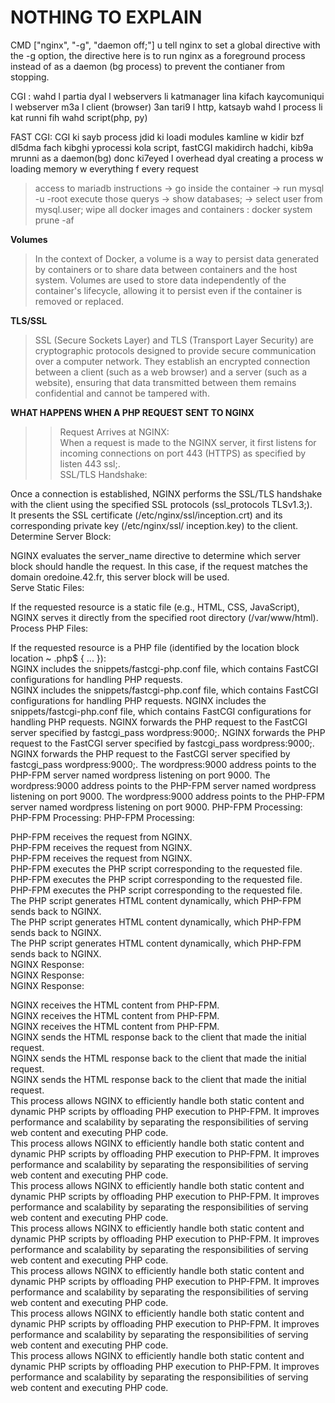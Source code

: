 # NOTHING TO EXPLAIN


CMD ["nginx", "-g", "daemon off;"]
u tell nginx to set a global directive with the -g option, the directive here is to run nginx as a foreground process instead of as a daemon (bg process) to prevent the contianer from stopping.

CGI :
wahd l partia dyal l webservers li katmanager lina kifach 
kaycomuniqui l webserver m3a l client (browser) 3an tari9 l http, katsayb wahd l process li kat runni fih wahd script(php, py)

FAST CGI:
CGI ki sayb process jdid ki loadi modules kamline w kidir bzf dl5dma fach kibghi yprocessi kola script, fastCGI makidirch hadchi, kib9a mrunni as a daemon(bg) donc ki7eyed l overhead dyal creating a process w loading memory w everything f every request

>access to mariadb instructions
-> go inside the container
-> run mysql -u -root
execute those querys
-> show databases;
-> select user from mysql.user;
>wipe all docker images and containers : docker system prune -af

**Volumes**
>In the context of Docker, a volume is a way to persist data generated by containers or to share data between containers and the host system. Volumes are used to store data independently of the container's lifecycle, allowing it to persist even if the container is removed or replaced.

**TLS/SSL**
>SSL (Secure Sockets Layer) and TLS (Transport Layer Security) are cryptographic protocols designed to provide secure communication over a computer network. They establish an encrypted connection between a client (such as a web browser) and a server (such as a website), ensuring that data transmitted between them remains confidential and cannot be tampered with.

**WHAT HAPPENS WHEN A PHP REQUEST SENT TO NGINX**  
>>Request Arrives at NGINX:  
When a request is made to the NGINX server, it first listens for incoming connections on port 443 (HTTPS) as specified   by listen 443 ssl;.    
SSL/TLS Handshake:    
  
Once a connection is established, NGINX performs the SSL/TLS handshake with the client using the specified SSL protocols   (ssl_protocols TLSv1.3;).    
It presents the SSL certificate (/etc/nginx/ssl/inception.crt) and its corresponding private key (/etc/nginx/ssl/  inception.key) to the client.    
Determine Server Block:    
  
NGINX evaluates the server_name directive to determine which server block should handle the request. In this case, if   the request matches the domain oredoine.42.fr, this server block will be used.  
Serve Static Files:  
  
If the requested resource is a static file (e.g., HTML, CSS, JavaScript), NGINX serves it directly from the specified   root directory (/var/www/html).  
Process PHP Files:  
  
If the requested resource is a PHP file (identified by the location block location ~ \.php$ { ... }):  
NGINX includes the snippets/fastcgi-php.conf file, which contains FastCGI configurations for handling PHP requests.  
NGINX includes the snippets/fastcgi-php.conf file, which contains FastCGI configurations for handling PHP requests.
NGINX includes the snippets/fastcgi-php.conf file, which contains FastCGI configurations for handling PHP requests.
NGINX forwards the PHP request to the FastCGI server specified by fastcgi_pass wordpress:9000;.
NGINX forwards the PHP request to the FastCGI server specified by fastcgi_pass wordpress:9000;.
NGINX forwards the PHP request to the FastCGI server specified by fastcgi_pass wordpress:9000;.
The wordpress:9000 address points to the PHP-FPM server named wordpress listening on port 9000.
The wordpress:9000 address points to the PHP-FPM server named wordpress listening on port 9000.
The wordpress:9000 address points to the PHP-FPM server named wordpress listening on port 9000.
PHP-FPM Processing:
PHP-FPM Processing:
PHP-FPM Processing:



PHP-FPM receives the request from NGINX.  
PHP-FPM receives the request from NGINX.  
PHP-FPM receives the request from NGINX.  
PHP-FPM executes the PHP script corresponding to the requested file.  
PHP-FPM executes the PHP script corresponding to the requested file.  
PHP-FPM executes the PHP script corresponding to the requested file.  
The PHP script generates HTML content dynamically, which PHP-FPM sends back to NGINX.  
The PHP script generates HTML content dynamically, which PHP-FPM sends back to NGINX.  
The PHP script generates HTML content dynamically, which PHP-FPM sends back to NGINX.  
NGINX Response:  
NGINX Response:  
NGINX Response:  



NGINX receives the HTML content from PHP-FPM.  
NGINX receives the HTML content from PHP-FPM.  
NGINX receives the HTML content from PHP-FPM.  
NGINX sends the HTML response back to the client that made the initial request.  
NGINX sends the HTML response back to the client that made the initial request.  
NGINX sends the HTML response back to the client that made the initial request.  
This process allows NGINX to efficiently handle both static content and dynamic PHP scripts by offloading PHP execution   to PHP-FPM. It improves performance and scalability by separating the responsibilities of serving web content and executing PHP code.  
This process allows NGINX to efficiently handle both static content and dynamic PHP scripts by offloading PHP execution   to PHP-FPM. It improves performance and scalability by separating the responsibilities of serving web content and executing PHP code.  
This process allows NGINX to efficiently handle both static content and dynamic PHP scripts by offloading PHP execution   to PHP-FPM. It improves performance and scalability by separating the responsibilities of serving web content and executing PHP code.  
This process allows NGINX to efficiently handle both static content and dynamic PHP scripts by offloading PHP execution   to PHP-FPM. It improves performance and scalability by separating the responsibilities of serving web content and executing PHP code.  
This process allows NGINX to efficiently handle both static content and dynamic PHP scripts by offloading PHP execution   to PHP-FPM. It improves performance and scalability by separating the responsibilities of serving web content and executing PHP code.  
This process allows NGINX to efficiently handle both static content and dynamic PHP scripts by offloading PHP execution   to PHP-FPM. It improves performance and scalability by separating the responsibilities of serving web content and executing PHP code.  
This process allows NGINX to efficiently handle both static content and dynamic PHP scripts by offloading PHP execution   to PHP-FPM. It improves performance and scalability by separating the responsibilities of serving web content and executing PHP code.  